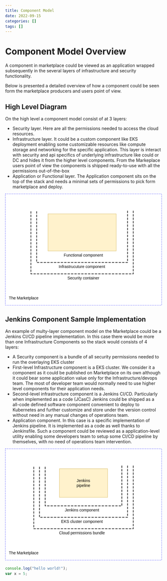 ```yaml
---
title: Component Model
date: 2022-09-15
categories: []
tags: []
---
```




# Component Model Overview

A component in marketplace could be viewed as an application wrapped subsequently in the several layers of infrastructure and security functionality.

Below is presented a detailed overview of how a component could be seen form the marketplace producers and users point of view.

## High Level Diagram

On the high level a component model consist of at 3 layers:

* Security layer. Here are all the permissions needed to access the cloud resources. 
* Infrastructure layer. It could be a custom component like EKS deployment enabling some customizable resources like compute storage and networking for the specific application. This layer is interact with security and api specifics of underlying infrastructure like could or DC and hides it from the higher level components. From the Markeplace users point of view the components is shipped ready-to-use with all the permissions out-of-the-box 
* Application or Functional layer. The Application component sits on the top of the stack and needs a minimal sets of permissions to pick form marketplace and deploy.

![Abstract Component](/assets/abstract_component.png "Abstract component diagram")

## Jenkins Component Sample Implementation

An example of multy-layer component model on the Marketplace could be a Jenkins CI/CD pipeline implementation. In this case there would be more than one Infrastructure Components so the stack would consists of 4 layers:

* A Security component is a bundle of all security permissions needed to run the overlaying EKS cluster 
* First-level Infrastructure component is a EKS cluster. We consider it a component as it could be published on Marketplace on its own although it could bear some application value only for the Infrastructure/devops team. The most of developer team would normally need to use higher level components for their application needs.
* Second-level infrastructure component is a Jenkins CI/CD. Particularly when implemented as a code (JCasC) Jenkins could be shipped as a all-code defined software component convenient to deploy to Kubernetes and further customize and store under the version control without need in any manual changes of operations team.
* Application component. In this case is a specific implementation of Jenkins pipeline. It is implemented as a code as well thanks to Jenkinsfile. Such a component could be reviewed as a application-level utility enabling some developers team to setup some CI/CD pipeline by themselves, with no need of operations team intervention.

![Jenkins sample implementation](/assets/jenkins_component.png "Jenkins sample implementation")


```javascript
console.log("hello world!");
var x = 5;
```
